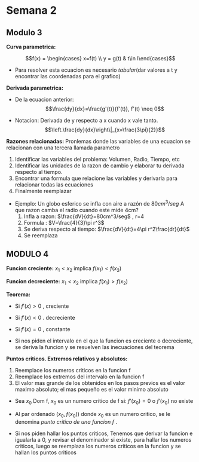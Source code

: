 # Semana 2

## Modulo 3

**Curva parametrica:**


$$f(x) = \begin{cases} x=f(t) \\ y = g(t) & t\in I\end{cases}$$

- Para resolver esta ecuacion es necesario *tabular*(dar valores a t y encontrar las coordenadas para el grafico)


**Derivada parametrica:**

- De la ecuacion anterior:
$$\frac{dy}{dx}=\frac{g'(t)}{f'(t)},  f'(t) \neq 0$$

- Notacion: Derivada de y respecto a x cuando x vale tanto.
$$\left.\frac{dy}{dx}\right\|_{x=\frac{3\pi}{2}}$$

**Razones relacionadas:** Pronlemas donde las variables de una ecuacion se relacionan con una tercera llamada parametro
1. Identificar las variables del problema: Volumen, Radio, Tiempo, etc
2. Identificar las unidades de la razon de cambio y elaborar tu derivada respecto al tiempo.
3. Encontrar una formula que relacione las variables y derivarla para relacionar todas las ecuaciones
4. Finalmente reemplazar

- Ejemplo: Un globo esferico se infla con aire a razón de $80cm^3/seg$ A que razon camba el radio cuando este mide 4cm?
	1. Infla a razon: $\frac{dV}{dt}=80cm^3/seg$ , r=4
	2. Formula : $V=\frac{4}{3}\pi r^3$ 
	3. Se deriva respecto al tiempo: $\frac{dV}{dt}=4\pi r^2\frac{dr}{dt}$ 
	4. Se reemplaza

## MODULO 4

**Funcion creciente:** $x_1 < x_2$   implica   $f(x_1) < f(x_2)$

**Funcion decreciente:** $x_1 < x_2$   implica   $f(x_1) > f(x_2)$ 

**Teorema:**
- Si $f'(x) > 0$ , creciente
- Si $f'(x) < 0$ . decreciente
- Si $f'(x)=0$ , constante

- Si nos piden el intervalo en el que la funcion es creciente o decreciente, se deriva la funcion y se resuelven las inecuaciones del teorema

**Puntos criticos. Extremos relativos y absolutos:**  
1. Reemplace los numeros criticos en la funcion f
2. Reemplace los extremos del intervalo en la funcion f
3. El valor mas grande de los obtenidos en los pasos previos es el valor maximo absoluto; el mas pequeño es el valor minimo absoluto

- Sea $x_0$ Dom f, $x_0$ es un numero critico de f si:  $f'(x_0)=0$  o $f'(x_0)$ no existe
- Al par ordenado $(x_0,f(x_0))$ donde $x_0$ es un numero critico, se le denomina *punto critico de una funcion f* .


- Si nos piden hallar los puntos criticos, Tenemos que derivar la funcion e igualarla a 0, y revisar el denominador si existe, para hallar los numeros criticos, luego se reemplaza los numeros criticos en la funcion y se hallan los puntos criticos